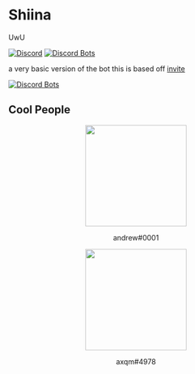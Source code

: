 # Shiina
UwU 

[![Discord](https://img.shields.io/discord/781158416521101312?style=for-the-badge)](https://discord.gg/QJaGpnd7wY) [![Discord Bots](https://top.gg/api/widget/status/808445215617974313.svg)](https://top.gg/bot/808445215617974313)

a very basic version of the bot this is based off [invite](https://top.gg/bot/808445215617974313/invite/)

[![Discord Bots](https://top.gg/api/widget/808445215617974313.svg)](https://top.gg/bot/808445215617974313)

## Cool People

<p align="center">
  <img width="200" src="https://cdn.discordapp.com/avatars/392469686060711937/a_b64c526db7b4584acba5f284d614baba.png">
</p>
<p align="center">
  andrew#0001
</p>

<p align="center">
  <img width="200" src="https://cdn.discordapp.com/avatars/780049785448693782/1d45a71f8d8b63423de5a9b0ee8aba60.png">
</p>
<p align="center">
  axqm#4978
</p>
